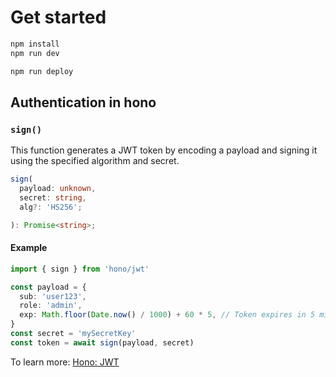 # Get started

```bash
npm install
npm run dev
```

```bash
npm run deploy
```

## Authentication in hono

### `sign()`

This function generates a JWT token by encoding a payload and signing it using the specified algorithm and secret.

```typescript
sign(
  payload: unknown,
  secret: string,
  alg?: 'HS256';

): Promise<string>;
```

#### Example

```typescript
import { sign } from 'hono/jwt'

const payload = {
  sub: 'user123',
  role: 'admin',
  exp: Math.floor(Date.now() / 1000) + 60 * 5, // Token expires in 5 minutes
}
const secret = 'mySecretKey'
const token = await sign(payload, secret)
```

To learn more: [Hono: JWT](https://hono.dev/docs/helpers/jwt)
